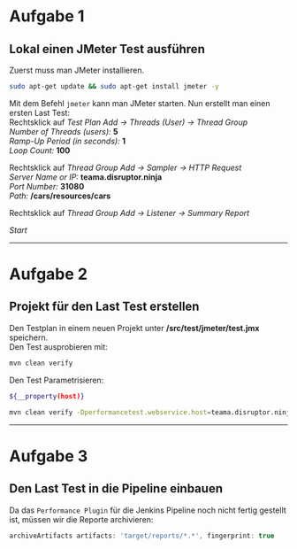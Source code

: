 # Aufgabe 1

## Lokal einen JMeter Test ausführen
Zuerst muss man JMeter installieren.
```bash
sudo apt-get update && sudo apt-get install jmeter -y
```
Mit dem Befehl `jmeter` kann man JMeter starten. Nun erstellt man einen ersten Last Test:  
Rechtsklick auf *Test Plan* *Add -> Threads (User) -> Thread Group*  
*Number of Threads (users):* **5**  
*Ramp-Up Period (in seconds):* **1**  
*Loop Count:* **100**  

Rechtsklick auf *Thread Group* *Add -> Sampler -> HTTP Request*  
*Server Name or IP:* **teama.disruptor.ninja**  
*Port Number:* **31080**  
*Path:* **/cars/resources/cars**  

Rechtsklick auf *Thread Group* *Add -> Listener -> Summary Report*  

*Start*

---

# Aufgabe 2

## Projekt für den Last Test erstellen
Den Testplan in einem neuen Projekt unter **/src/test/jmeter/test.jmx** speichern.  
Den Test ausprobieren mit:
```bash
mvn clean verify
```

Den Test Parametrisieren:
```bash
${__property(host)}
```
```bash
mvn clean verify -Dperformancetest.webservice.host=teama.disruptor.ninja -Dperformancetest.webservice.port=31080
```

---

# Aufgabe 3

## Den Last Test in die Pipeline einbauen
Da das `Performance Plugin` für die Jenkins Pipeline noch nicht fertig gestellt ist, müssen wir die Reporte archivieren:
```groovy
archiveArtifacts artifacts: 'target/reports/*.*', fingerprint: true
```
